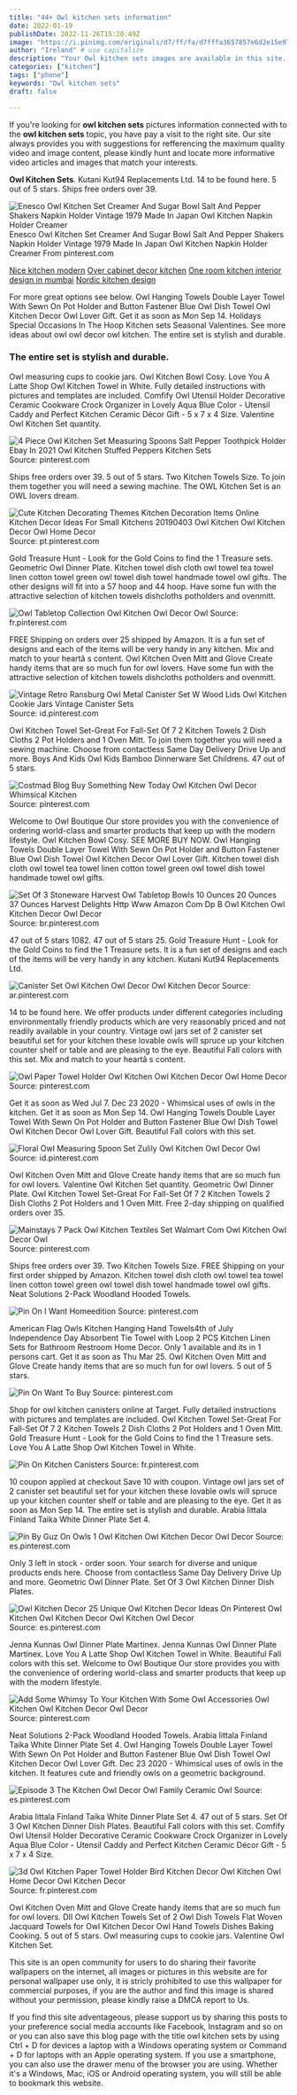 ```yaml
---
title: "44+ Owl kitchen sets information"
date: 2022-01-19
publishDate: 2022-11-26T15:20:49Z
image: "https://i.pinimg.com/originals/d7/ff/fa/d7fffa3657857e6d2e15e9717be7359b.jpg"
author: "Ireland" # use capitalize
description: "Your Owl kitchen sets images are available in this site. Owl kitchen sets are a topic that is being searched for and liked by netizens now. You can Download the Owl kitchen sets files here. Download all royalty-free photos and vectors."
categories: ["kitchen"]
tags: ["phone"]
keywords: "Owl kitchen sets"
draft: false

---
```


If you're looking for **owl kitchen sets** pictures information connected with to the **owl kitchen sets** topic, you have pay a visit to the right  site.  Our site always  provides you with  suggestions  for refferencing  the maximum  quality video and image  content, please kindly hunt and locate more informative video articles and images  that match your interests.

**Owl Kitchen Sets**. Kutani Kut94 Replacements Ltd. 14 to be found here. 5 out of 5 stars. Ships free orders over 39.

![Enesco Owl Kitchen Set Creamer And Sugar Bowl Salt And Pepper Shakers Napkin Holder Vintage 1979 Made In Japan Owl Kitchen Napkin Holder Creamer](https://i.pinimg.com/originals/c1/ca/ef/c1caefcd33029c7840e701191283d875.jpg "Enesco Owl Kitchen Set Creamer And Sugar Bowl Salt And Pepper Shakers Napkin Holder Vintage 1979 Made In Japan Owl Kitchen Napkin Holder Creamer")
Enesco Owl Kitchen Set Creamer And Sugar Bowl Salt And Pepper Shakers Napkin Holder Vintage 1979 Made In Japan Owl Kitchen Napkin Holder Creamer From pinterest.com

[Nice kitchen modern](/nice-kitchen-modern/)
[Over cabinet decor kitchen](/over-cabinet-decor-kitchen/)
[One room kitchen interior design in mumbai](/one-room-kitchen-interior-design-in-mumbai/)
[Nordic kitchen design](/nordic-kitchen-design/)

For more great options see below. Owl Hanging Towels Double Layer Towel With Sewn On Pot Holder and Button Fastener Blue Owl Dish Towel Owl Kitchen Decor Owl Lover Gift. Get it as soon as Mon Sep 14. Holidays Special Occasions In The Hoop Kitchen sets Seasonal Valentines. See more ideas about owl owl decor owl kitchen. The entire set is stylish and durable.

### The entire set is stylish and durable.

Owl measuring cups to cookie jars. Owl Kitchen Bowl Cosy. Love You A Latte Shop Owl Kitchen Towel in White. Fully detailed instructions with pictures and templates are included. Comfify Owl Utensil Holder Decorative Ceramic Cookware Crock Organizer in Lovely Aqua Blue Color - Utensil Caddy and Perfect Kitchen Ceramic Décor Gift - 5 x 7 x 4 Size. Valentine Owl Kitchen Set quantity.


![4 Piece Owl Kitchen Set Measuring Spoons Salt Pepper Toothpick Holder Ebay In 2021 Owl Kitchen Stuffed Peppers Kitchen Sets](https://i.pinimg.com/originals/d7/52/da/d752da959cec528057c3157ae6d39998.jpg "4 Piece Owl Kitchen Set Measuring Spoons Salt Pepper Toothpick Holder Ebay In 2021 Owl Kitchen Stuffed Peppers Kitchen Sets")
Source: pinterest.com

Ships free orders over 39. 5 out of 5 stars. Two Kitchen Towels Size. To join them together you will need a sewing machine. The OWL Kitchen Set is an OWL lovers dream.

![Cute Kitchen Decorating Themes Kitchen Decoration Items Online Kitchen Decor Ideas For Small Kitchens 20190403 Owl Kitchen Owl Kitchen Decor Owl Home Decor](https://i.pinimg.com/564x/c0/a1/4b/c0a14b4909a17a98601ba314f5b24f04.jpg "Cute Kitchen Decorating Themes Kitchen Decoration Items Online Kitchen Decor Ideas For Small Kitchens 20190403 Owl Kitchen Owl Kitchen Decor Owl Home Decor")
Source: pt.pinterest.com

Gold Treasure Hunt - Look for the Gold Coins to find the 1 Treasure sets. Geometric Owl Dinner Plate. Kitchen towel dish cloth owl towel tea towel linen cotton towel green owl towel dish towel handmade towel owl gifts. The other designs will fit into a 57 hoop and 44 hoop. Have some fun with the attractive selection of kitchen towels dishcloths potholders and ovenmitt.

![Owl Tabletop Collection Owl Kitchen Owl Decor Owl](https://i.pinimg.com/originals/69/1d/e1/691de10aa342b739de2281997b339599.jpg "Owl Tabletop Collection Owl Kitchen Owl Decor Owl")
Source: fr.pinterest.com

FREE Shipping on orders over 25 shipped by Amazon. It is a fun set of designs and each of the items will be very handy in any kitchen. Mix and match to your heartâ s content. Owl Kitchen Oven Mitt and Glove Create handy items that are so much fun for owl lovers. Have some fun with the attractive selection of kitchen towels dishcloths potholders and ovenmitt.

![Vintage Retro Ransburg Owl Metal Canister Set W Wood Lids Owl Kitchen Cookie Jars Vintage Canister Sets](https://i.pinimg.com/736x/3e/bc/69/3ebc691009805be4f2ddd6b46040b65d--vintage-canisters-vintage-dishes.jpg "Vintage Retro Ransburg Owl Metal Canister Set W Wood Lids Owl Kitchen Cookie Jars Vintage Canister Sets")
Source: id.pinterest.com

Owl Kitchen Towel Set-Great For Fall-Set Of 7 2 Kitchen Towels 2 Dish Cloths 2 Pot Holders and 1 Oven Mitt. To join them together you will need a sewing machine. Choose from contactless Same Day Delivery Drive Up and more. Boys And Kids Owl Kids Bamboo Dinnerware Set Childrens. 47 out of 5 stars.

![Costmad Blog Buy Something New Today Owl Kitchen Owl Decor Whimsical Kitchen](https://i.pinimg.com/736x/60/4e/b6/604eb652169d5cf7d82c94c7e9536e0b--owl-kitchen-kitchen-sets.jpg "Costmad Blog Buy Something New Today Owl Kitchen Owl Decor Whimsical Kitchen")
Source: pinterest.com

Welcome to Owl Boutique Our store provides you with the convenience of ordering world-class and smarter products that keep up with the modern lifestyle. Owl Kitchen Bowl Cosy. SEE MORE BUY NOW. Owl Hanging Towels Double Layer Towel With Sewn On Pot Holder and Button Fastener Blue Owl Dish Towel Owl Kitchen Decor Owl Lover Gift. Kitchen towel dish cloth owl towel tea towel linen cotton towel green owl towel dish towel handmade towel owl gifts.

![Set Of 3 Stoneware Harvest Owl Tabletop Bowls 10 Ounces 20 Ounces 37 Ounces Harvest Delights Http Www Amazon Com Dp B Owl Kitchen Owl Kitchen Decor Owl Decor](https://i.pinimg.com/originals/36/ff/11/36ff11f1dabb4518d921aa436c842744.jpg "Set Of 3 Stoneware Harvest Owl Tabletop Bowls 10 Ounces 20 Ounces 37 Ounces Harvest Delights Http Www Amazon Com Dp B Owl Kitchen Owl Kitchen Decor Owl Decor")
Source: br.pinterest.com

47 out of 5 stars 1082. 47 out of 5 stars 25. Gold Treasure Hunt - Look for the Gold Coins to find the 1 Treasure sets. It is a fun set of designs and each of the items will be very handy in any kitchen. Kutani Kut94 Replacements Ltd.

![Canister Set Owl Kitchen Owl Decor Owl Kitchen Decor](https://i.pinimg.com/originals/14/3c/08/143c0826a22574f0d904b42307b1a145.jpg "Canister Set Owl Kitchen Owl Decor Owl Kitchen Decor")
Source: ar.pinterest.com

14 to be found here. We offer products under different categories including environmentally friendly products which are very reasonably priced and not readily available in your country. Vintage owl jars set of 2 canister set beautiful set for your kitchen these lovable owls will spruce up your kitchen counter shelf or table and are pleasing to the eye. Beautiful Fall colors with this set. Mix and match to your heartâ s content.

![Owl Paper Towel Holder Owl Kitchen Owl Kitchen Decor Owl Home Decor](https://i.pinimg.com/originals/47/e0/e0/47e0e04f6d0e964d812e588da14211c4.jpg "Owl Paper Towel Holder Owl Kitchen Owl Kitchen Decor Owl Home Decor")
Source: pinterest.com

Get it as soon as Wed Jul 7. Dec 23 2020 - Whimsical uses of owls in the kitchen. Get it as soon as Mon Sep 14. Owl Hanging Towels Double Layer Towel With Sewn On Pot Holder and Button Fastener Blue Owl Dish Towel Owl Kitchen Decor Owl Lover Gift. Beautiful Fall colors with this set.

![Floral Owl Measuring Spoon Set Zulily Owl Kitchen Owl Decor Owl](https://i.pinimg.com/originals/c9/57/51/c95751704d5eb0676acfca3ccedeed9e.jpg "Floral Owl Measuring Spoon Set Zulily Owl Kitchen Owl Decor Owl")
Source: id.pinterest.com

Owl Kitchen Oven Mitt and Glove Create handy items that are so much fun for owl lovers. Valentine Owl Kitchen Set quantity. Geometric Owl Dinner Plate. Owl Kitchen Towel Set-Great For Fall-Set Of 7 2 Kitchen Towels 2 Dish Cloths 2 Pot Holders and 1 Oven Mitt. Free 2-day shipping on qualified orders over 35.

![Mainstays 7 Pack Owl Kitchen Textiles Set Walmart Com Owl Kitchen Owl Decor Owl](https://i.pinimg.com/474x/4b/76/df/4b76df59b772df3cbc9e547a668fe96a.jpg "Mainstays 7 Pack Owl Kitchen Textiles Set Walmart Com Owl Kitchen Owl Decor Owl")
Source: pinterest.com

Ships free orders over 39. Two Kitchen Towels Size. FREE Shipping on your first order shipped by Amazon. Kitchen towel dish cloth owl towel tea towel linen cotton towel green owl towel dish towel handmade towel owl gifts. Neat Solutions 2-Pack Woodland Hooded Towels.

![Pin On I Want Homeedition](https://i.pinimg.com/originals/75/67/6c/75676cbb1ea876a7aa054a09c8f29eae.jpg "Pin On I Want Homeedition")
Source: pinterest.com

American Flag Owls Kitchen Hanging Hand Towels4th of July Independence Day Absorbent Tie Towel with Loop 2 PCS Kitchen Linen Sets for Bathroom Restroom Home Decor. Only 1 available and its in 1 persons cart. Get it as soon as Thu Mar 25. Owl Kitchen Oven Mitt and Glove Create handy items that are so much fun for owl lovers. 5 out of 5 stars.

![Pin On Want To Buy](https://i.pinimg.com/originals/06/1e/f9/061ef9001908fe506ac0ee8851b1bba9.jpg "Pin On Want To Buy")
Source: pinterest.com

Shop for owl kitchen canisters online at Target. Fully detailed instructions with pictures and templates are included. Owl Kitchen Towel Set-Great For Fall-Set Of 7 2 Kitchen Towels 2 Dish Cloths 2 Pot Holders and 1 Oven Mitt. Gold Treasure Hunt - Look for the Gold Coins to find the 1 Treasure sets. Love You A Latte Shop Owl Kitchen Towel in White.

![Pin On Kitchen Canisters](https://i.pinimg.com/originals/d2/93/38/d293385f263e9a85464e42149c9a3d4b.jpg "Pin On Kitchen Canisters")
Source: fr.pinterest.com

10 coupon applied at checkout Save 10 with coupon. Vintage owl jars set of 2 canister set beautiful set for your kitchen these lovable owls will spruce up your kitchen counter shelf or table and are pleasing to the eye. Get it as soon as Mon Sep 14. The entire set is stylish and durable. Arabia Iittala Finland Taika White Dinner Plate Set 4.

![Pin By Guz On Owls 1 Owl Kitchen Owl Kitchen Decor Owl Decor](https://i.pinimg.com/originals/c1/dd/1d/c1dd1d98aae5b20dd2ded0542df338e7.jpg "Pin By Guz On Owls 1 Owl Kitchen Owl Kitchen Decor Owl Decor")
Source: es.pinterest.com

Only 3 left in stock - order soon. Your search for diverse and unique products ends here. Choose from contactless Same Day Delivery Drive Up and more. Geometric Owl Dinner Plate. Set Of 3 Owl Kitchen Dinner Dish Plates.

![Owl Kitchen Decor 25 Unique Owl Kitchen Decor Ideas On Pinterest Owl Kitchen Owl Kitchen Decor Owl Kitchen Owl Decor](https://i.pinimg.com/originals/1c/44/e1/1c44e115330b9346b1b3e9d7c775f0f4.jpg "Owl Kitchen Decor 25 Unique Owl Kitchen Decor Ideas On Pinterest Owl Kitchen Owl Kitchen Decor Owl Kitchen Owl Decor")
Source: es.pinterest.com

Jenna Kunnas Owl Dinner Plate Martinex. Jenna Kunnas Owl Dinner Plate Martinex. Love You A Latte Shop Owl Kitchen Towel in White. Beautiful Fall colors with this set. Welcome to Owl Boutique Our store provides you with the convenience of ordering world-class and smarter products that keep up with the modern lifestyle.

![Add Some Whimsy To Your Kitchen With Some Owl Accessories Owl Kitchen Owl Kitchen Decor Owl Decor](https://i.pinimg.com/originals/14/4c/17/144c173a58246df8a1346017311ad555.jpg "Add Some Whimsy To Your Kitchen With Some Owl Accessories Owl Kitchen Owl Kitchen Decor Owl Decor")
Source: pinterest.com

Neat Solutions 2-Pack Woodland Hooded Towels. Arabia Iittala Finland Taika White Dinner Plate Set 4. Owl Hanging Towels Double Layer Towel With Sewn On Pot Holder and Button Fastener Blue Owl Dish Towel Owl Kitchen Decor Owl Lover Gift. Dec 23 2020 - Whimsical uses of owls in the kitchen. It features cute and friendly owls on a geometric background.

![Episode 3 The Kitchen Owl Decor Owl Family Ceramic Owl](https://i.pinimg.com/originals/47/f7/2f/47f72f607f7b398e866ff7554a05b874.jpg "Episode 3 The Kitchen Owl Decor Owl Family Ceramic Owl")
Source: es.pinterest.com

Arabia Iittala Finland Taika White Dinner Plate Set 4. 47 out of 5 stars. Set Of 3 Owl Kitchen Dinner Dish Plates. Beautiful Fall colors with this set. Comfify Owl Utensil Holder Decorative Ceramic Cookware Crock Organizer in Lovely Aqua Blue Color - Utensil Caddy and Perfect Kitchen Ceramic Décor Gift - 5 x 7 x 4 Size.

![3d Owl Kitchen Paper Towel Holder Bird Kitchen Decor Owl Kitchen Owl Home Decor Owl Kitchen Decor](https://i.pinimg.com/originals/d7/ff/fa/d7fffa3657857e6d2e15e9717be7359b.jpg "3d Owl Kitchen Paper Towel Holder Bird Kitchen Decor Owl Kitchen Owl Home Decor Owl Kitchen Decor")
Source: fr.pinterest.com

Owl Kitchen Oven Mitt and Glove Create handy items that are so much fun for owl lovers. DII Owl Kitchen Towels Set of 2 Owl Dish Towels Flat Woven Jacquard Towels for Owl Kitchen Decor Owl Hand Towels Dishes Baking Cooking. 5 out of 5 stars. Owl measuring cups to cookie jars. Valentine Owl Kitchen Set.

This site is an open community for users to do sharing their favorite wallpapers on the internet, all images or pictures in this website are for personal wallpaper use only, it is stricly prohibited to use this wallpaper for commercial purposes, if you are the author and find this image is shared without your permission, please kindly raise a DMCA report to Us.

If you find this site adventageous, please support us by sharing this posts to your preference social media accounts like Facebook, Instagram and so on or you can also save this blog page with the title owl kitchen sets by using Ctrl + D for devices a laptop with a Windows operating system or Command + D for laptops with an Apple operating system. If you use a smartphone, you can also use the drawer menu of the browser you are using. Whether it's a Windows, Mac, iOS or Android operating system, you will still be able to bookmark this website.
